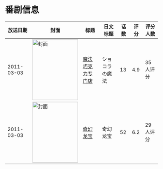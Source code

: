 # 番剧信息

|放送日期|封面|标题|日文标题|话数|评分|评分人数|
|---|---|---|---|---|---|---|
|2011-03-03|<img src="//lain.bgm.tv/pic/cover/c/8a/2d/10461_ppzPy.jpg" alt="封面" style="width:150px;height:200px;object-fit:cover;">|[魔法巧克力专门店](https://bangumi.tv/subject/10461)|ショコラの魔法|13|4.9|35人评分|
|2011-03-03|<img src="//lain.bgm.tv/pic/cover/c/7d/34/342885_rPYnp.jpg" alt="封面" style="width:150px;height:200px;object-fit:cover;">|[奇幻龙宝](https://bangumi.tv/subject/342885)|奇幻龙宝|52|6.2|29人评分|
